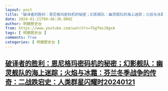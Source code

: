 ```yaml
---
layout: post
title: "破译者的胜利：恩尼格玛密码机的秘密；幻影舰队：幽灵舰队的海上迷踪；火焰与冰霜：芬兰冬季战争的传奇：二战跌宕史：人类群星闪耀时20240121"
date: 2024-01-21T09:48:30.000Z
author: 明鏡歷史台
from: https://www.youtube.com/watch?v=7GgTmxJ0gxA
tags: [ 明鏡歷史台 ]
comments: True
categories: [ 明鏡歷史台 ]
---
```

<!--1705830510000-->
[破译者的胜利：恩尼格玛密码机的秘密；幻影舰队：幽灵舰队的海上迷踪；火焰与冰霜：芬兰冬季战争的传奇：二战跌宕史：人类群星闪耀时20240121](https://www.youtube.com/watch?v=7GgTmxJ0gxA)
------

<div>

</div>
